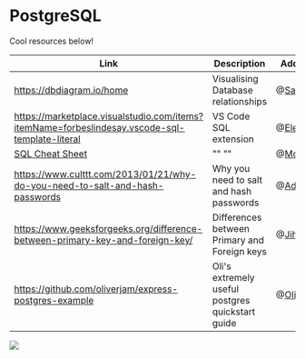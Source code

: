 
# PostgreSQL

Cool resources below!

| Link                                             | Description   | Added by                                           |
| ------------------------------------------------ | ------------- | -------------------------------------------------- |
| https://dbdiagram.io/home | Visualising Database relationships | @[Safia](https://github.com/fi-ya) |
| https://marketplace.visualstudio.com/items?itemName=forbeslindesay.vscode-sql-template-literal | VS Code SQL extension | @[Elena](https://github.com/elenamarinaki) |
| [SQL Cheat Sheet](./files/sql-basics-cheat-sheet-a4.pdf) | "" "" | @[Mohamed](https://github.com/Alisyad9) |
| https://www.culttt.com/2013/01/21/why-do-you-need-to-salt-and-hash-passwords | Why you need to salt and hash passwords | @[Adriana](https://github.com/aaadriana) |
 | https://www.geeksforgeeks.org/difference-between-primary-key-and-foreign-key/ | Differences between Primary and Foreign keys | @[Jihye](https://github.com/jijip41) |
| https://github.com/oliverjam/express-postgres-example | Oli's extremely useful postgres quickstart guide | @[Oli](https://github.com/oliverjam) |

![](https://cdn.discordapp.com/attachments/817070637880967228/834368452693196800/sqljoins.png)
